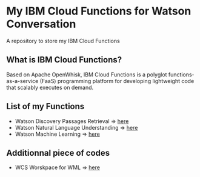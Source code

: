 # My IBM Cloud Functions for Watson Conversation

A repository to store my IBM Cloud Functions

## What is IBM Cloud Functions?

Based on Apache OpenWhisk, IBM Cloud Functions is a polyglot functions-as-a-service (FaaS) programming platform for developing lightweight code that scalably executes on demand.

## List of my Functions

  * Watson Discovery Passages Retrieval => [here](https://github.com/vperrinfr/MyIBMCloud_Functions/blob/master/WDS.js)
  * Watson Natural Language Understanding => [here](https://github.com/vperrinfr/MyIBMCloud_Functions/blob/master/Watson_NLU.js)
  * Watson Machine Learning => [here](https://github.com/vperrinfr/MyIBMCloud_Functions/blob/master/WML.js)

## Additionnal piece of codes

* WCS Worskpace for WML => [here](https://github.com/vperrinfr/MyIBMCloud_Functions/blob/master/workspace_wml.json)
